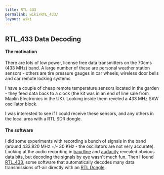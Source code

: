 ```yaml
---
title: RTL 433
permalink: wiki/RTL_433/
layout: wiki
---
```


RTL\_433 Data Decoding
----------------------

#### The motivation

There are lots of low power, license free data transmitters on the 70cms
(433 MHz) band. A large number of these are personal weather station
sensors - others are tire pressure gauges in car wheels, wireless door
bells and car remote locking systems.

I have a couple of cheap remote temperature sensors located in the
garden - they feed data back to a clock (the kit was in an end of line
sale from Maplin Electronics in the UK). Looking inside them reveled a
433 MHz SAW oscillator block.

I was interested to see if I could receive these sensors, and any others
in the local area with a RTL SDR dongle.

#### The software

I did some experiments with recording a bunch of signals in the band
(around 433.820 MHz +/- 30 KHz - the oscillators are not very accurate).
Looking at the audio recording in [baudline](http://www.baudline.com/)
and [audacity](http://audacity.sourceforge.net/) revealed obvious data
bits, but decoding the signals by eye wasn't much fun. Then I found
[RTL\_433](https://github.com/merbanan/rtl_433), some software that
automatically decodes many data transmissions off-air directly with an
[RTL Dongle](http://www.rtl-sdr.com/buy-rtl-sdr-dvb-t-dongles/).

